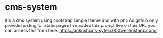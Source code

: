 # cms-system
 it's a cms system using bootstrap simple theme and with php
 As github only provide hosting for static pages I've added this project live on this URL you can access this from here.
https://ankushcms-sytem.000webhostapp.com/
